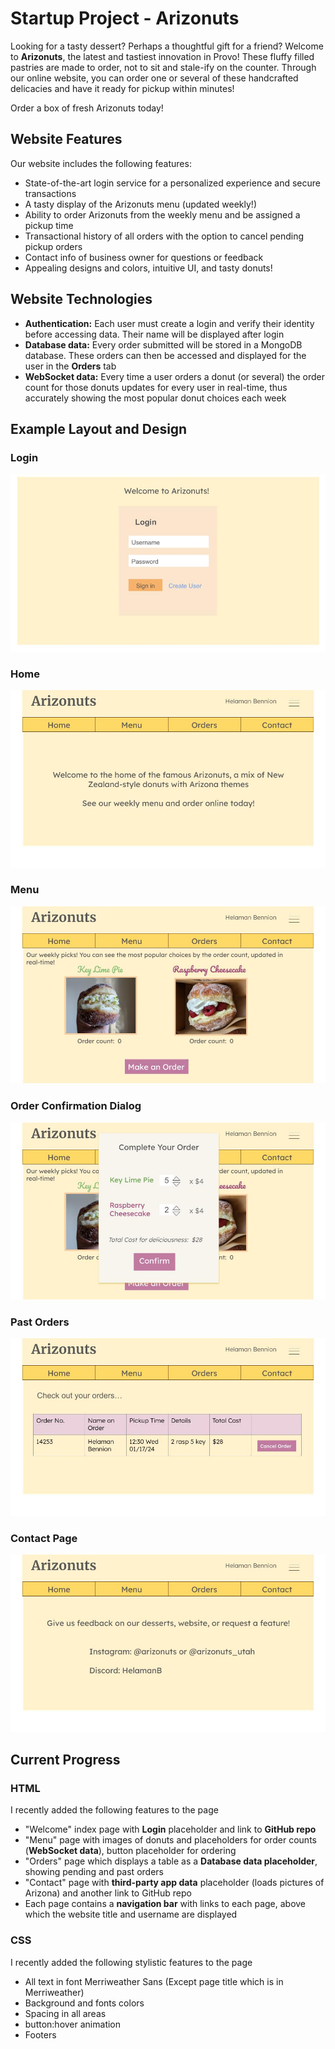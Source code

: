 # Startup Project - Arizonuts
Looking for a tasty dessert? Perhaps a thoughtful gift for a friend? Welcome to **Arizonuts**, the latest and tastiest innovation in Provo! 
These fluffy filled pastries are made to order, not to sit and stale-ify on the counter. Through our online website, you can order one or several of these handcrafted delicacies and have it ready for pickup within minutes! 

Order a box of fresh Arizonuts today!

## Website Features

Our website includes the following features:
- State-of-the-art login service for a personalized experience and secure transactions
- A tasty display of the Arizonuts menu (updated weekly!)
- Ability to order Arizonuts from the weekly menu and be assigned a pickup time
- Transactional history of all orders with the option to cancel pending pickup orders
- Contact info of business owner for questions or feedback
- Appealing designs and colors, intuitive UI, and tasty donuts!

## Website Technologies

- **Authentication:** Each user must create a login and verify their identity before accessing data. Their name will be displayed after login
- **Database data:** Every order submitted will be stored in a MongoDB database. These orders can then be accessed and displayed for the user in the **Orders** tab
- **WebSocket data:** Every time a user orders a donut (or several) the order count for those donuts updates for every user in real-time, thus accurately showing the most popular donut choices each week

## Example Layout and Design

### Login

![Login Page](public/img/arizonuts_login.jpg)


### Home

![Home Page design image](public/img/arizonuts_home.jpg)


### Menu

![Menu Page](public/img/arizonuts_menu.jpg)


### Order Confirmation Dialog

![Order Confirmation dialog window](public/img/arizonuts_order_dialog.jpg)


### Past Orders

![Orders page](public/img/arizonuts_orders.jpg)


### Contact Page

![Contact Page](public/img/arizonuts_contact.jpg)


## Current Progress

### HTML

I recently added the following features to the page
- "Welcome" index page with **Login** placeholder and link to **GitHub repo**
- "Menu" page with images of donuts and placeholders for order counts (**WebSocket data**), button placeholder for ordering
- "Orders" page which displays a table as a **Database data placeholder**, showing pending and past orders
- "Contact" page with **third-party app data** placeholder (loads pictures of Arizona) and another link to GitHub repo
- Each page contains a **navigation bar** with links to each page, above which the website title and username are displayed

### CSS

I recently added the following stylistic features to the page
- All text in font Merriweather Sans (Except page title which is in Merriweather)
- Background and fonts colors
- Spacing in all areas
- button:hover animation
- Footers



